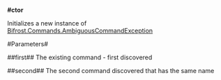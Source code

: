 **#ctor**

Initializes a new instance of [Bifrost.Commands.AmbiguousCommandException](Bifrost.Commands.AmbiguousCommandException)

#Parameters#


##first##
The existing command - first discovered

##second##
The second command discovered that has the same name
